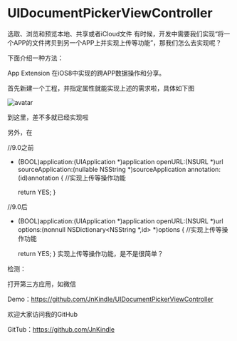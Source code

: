 # UIDocumentPickerViewController
选取、浏览和预览本地、共享或者iCloud文件
有时候，开发中需要我们实现“将一个APP的文件拷贝到另一个APP上并实现上传等功能”，那我们怎么去实现呢？

下面介绍一种方法：

App Extension 在iOS8中实现的跨APP数据操作和分享。

首先新建一个工程，并指定属性就能实现上述的需求啦，具体如下图

![avatar](https://img-blog.csdn.net/20180828150908556?watermark/2/text/aHR0cHM6Ly9ibG9nLmNzZG4ubmV0L1JhbmdpbmdXb24=/font/5a6L5L2T/fontsize/400/fill/I0JBQkFCMA==/dissolve/70)

到这里，差不多就已经实现啦

另外，在

//9.0之前
- (BOOL)application:(UIApplication *)application openURL:(NSURL *)url sourceApplication:(nullable NSString *)sourceApplication annotation:(id)annotation
{
    //实现上传等操作功能
    
    return YES;
}

//9.0后
- (BOOL)application:(UIApplication *)application openURL:(NSURL *)url options:(nonnull NSDictionary<NSString *,id> *)options
{
    //实现上传等操作功能

    return YES;
}
实现上传等操作功能，是不是很简单？

检测：

打开第三方应用，如微信





Demo：https://github.com/JnKindle/UIDocumentPickerViewController

欢迎大家访问我的GitHub

GitTub：https://github.com/JnKindle
